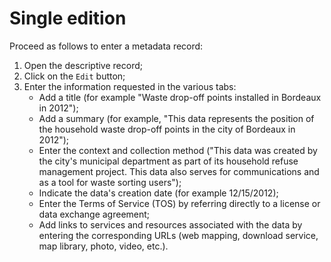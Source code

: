 # Single edition

Proceed as follows to enter a metadata record:
1.	Open the descriptive record;
2.	Click on the `Edit` button;
3.	Enter the information requested in the various tabs:
    * Add a title (for example "Waste drop-off points installed in Bordeaux in 2012");
    * Add a summary (for example, "This data represents the position of the household waste drop-off points in the city of Bordeaux in 2012");
    * Enter the context and collection method ("This data was created by the city's municipal department as part of its household refuse management project. This data also serves for communications and as a tool for waste sorting users");
    * Indicate the data's creation date (for example 12/15/2012);
    * Enter the Terms of Service (TOS) by referring directly to a license or data exchange agreement;
    * Add links to services and resources associated with the data by entering the corresponding URLs (web mapping, download service, map library, photo, video, etc.).


